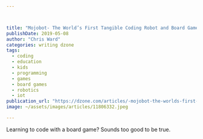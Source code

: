 ```yaml
---



title: "Mojobot- The World’s First Tangible Coding Robot and Board Game"
publishDate: 2019-05-08
author: "Chris Ward"
categories: writing dzone
tags: 
  - coding
  - education
  - kids
  - programming
  - games
  - board games
  - robotics
  - iot
publication_url: "https://dzone.com/articles/-mojobot-the-worlds-first-tangible-coding-robot-an"
image: ~/assets/images/articles/11806332.jpeg

---
```

Learning to code with a board game? Sounds too good to be true.


